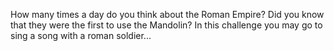 How many times a day do you think about the Roman Empire? Did you know that they were the first to use the Mandolin? In this challenge you may go to sing a song with a roman soldier...
